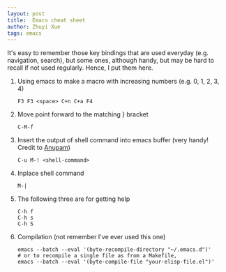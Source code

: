 ```yaml
---
layout: post
title:  Emacs cheat sheet
author: Zhuyi Xue
tags: emacs
---
```


It's easy to remember those key bindings that are used everyday
(e.g. navigation, search), but some ones, although handy, but may be
hard to recall if not used regularly. Hence, I put them here.


1. Using emacs to make a macro with increasing numbers (e.g. 0, 1, 2, 3, 4)
   ```
   F3 F3 <space> C+n C+a F4
   ```

1. Move point forward to the matching } bracket
   ```
   C-M-f
   ```

1. Insert the output of shell command into emacs buffer (very handy! Credit to
   [Anupam](https://stackoverflow.com/questions/12292239/insert-the-output-of-shell-command-into-emacs-buffer))
   ```
   C-u M-! <shell-command>
   ```


1. Inplace shell command 
   ```
   M-|
   ```


1. The following three are for getting help
   ```
   C-h f
   C-h s
   C-h S
   ```

1. Compilation (not remember I've ever used this one)
   ```
   emacs --batch --eval '(byte-recompile-directory "~/.emacs.d")'
   # or to recompile a single file as from a Makefile,
   emacs --batch --eval '(byte-compile-file "your-elisp-file.el")'
   ```

